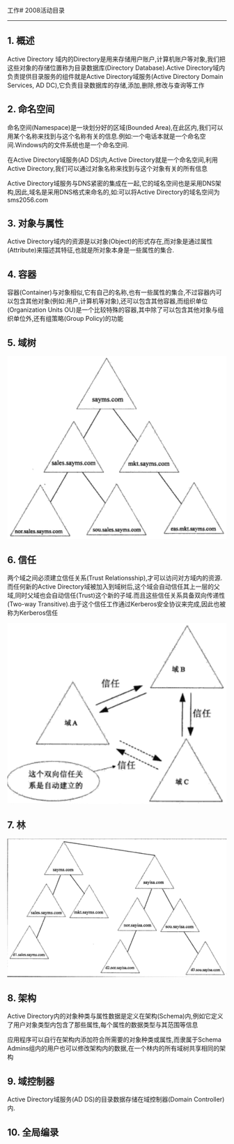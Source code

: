 工作# 2008活动目录

---

## 1. 概述
Active Directory 域内的Directory是用来存储用户账户,计算机账户等对象,我们把这些对象的存储位置称为目录数据库(Directory Database).Active Directory域内负责提供目录服务的组件就是Active Directory域服务(Active Directory Domain Services, AD DC),它负责目录数据库的存储,添加,删除,修改与查询等工作

## 2. 命名空间
命名空间(Namespace)是一块划分好的区域(Bounded Area),在此区内,我们可以用某个名称来找到与这个名称有关的信息.例如:一个电话本就是一个命名空间.Windows内的文件系统也是一个命名空间.

在Active Directory域服务(AD DS)内,Active Directory就是一个命名空间,利用Active Directory,我们可以通过对象名称来找到与这个对象有关的所有信息

Active Directory域服务与DNS紧密的集成在一起,它的域名空间也是采用DNS架构,因此,域名是采用DNS格式来命名的,如:可以将Active Directory的域名空间为sms2056.com

## 3. 对象与属性
Active Directory域内的资源是以对象(Object)的形式存在,而对象是通过属性(Attribute)来描述其特征,也就是所对象本身是一些属性的集合.

## 4. 容器
容器(Container)与对象相似,它有自己的名称,也有一些属性的集合,不过容器内可以包含其他对象(例如:用户,计算机等对象),还可以包含其他容器,而组织单位(Organization Units OU)是一个比较特殊的容器,其中除了可以包含其他对象与组织单位外,还有组策略(Group Policy)的功能

## 5. 域树

![](/windows/win2008R2/serverAD/image/readme-1.png)

## 6. 信任

两个域之间必须建立信任关系(Trust Relationsship),才可以访问对方域内的资源.而任何新的Active Directory域被加入到域树后,这个域会自动信任其上一层的父域,同时父域也会自动信任(Trust)这个新的子域.而且这些信任关系具备双向传递性(Two-way Transitive).由于这个信任工作通过Kerberos安全协议来完成,因此也被称为Kerberos信任

![](/windows/win2008R2/serverAD/image/readme-2.png)

## 7. 林

![](/windows/win2008R2/serverAD/image/readme-3.png)

## 8. 架构

Active Directory内的对象种类与属性数据是定义在架构(Schema)内,例如它定义了用户对象类型内包含了那些属性,每个属性的数据类型与其范围等信息

应用程序可以自行在架构内添加符合所需要的对象种类或属性,而隶属于Schema Admins组内的用户也可以修改架构内的数据,在一个林内的所有域树共享相同的架构

## 9. 域控制器

Active Directory域服务(AD DS)的目录数据存储在域控制器(Domain Controller)内.

## 10. 全局编录








